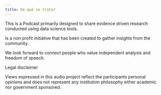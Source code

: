 ```yaml
---
title: De qué se trata?
---
```



This is a Podcast primarily designed to share evidence driven research conducted using  data science tools. 

Is a non profit initiative that  has been created to gather insights from the community. 

We look forward to connect people who value independent analysis and freedom of speech. 

Legal disclaimer

Views expressed in this audio project reflect the participants personal opinions and does not represent any institution philosophy either academic nor government sponsored. 
